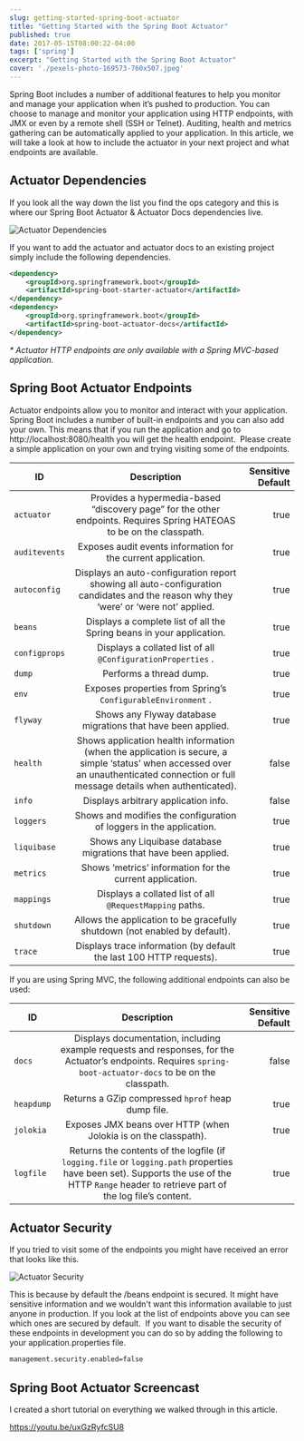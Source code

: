 ```yaml
---
slug: getting-started-spring-boot-actuator
title: "Getting Started with the Spring Boot Actuator"
published: true
date: 2017-05-15T08:00:22-04:00
tags: ['spring']
excerpt: "Getting Started with the Spring Boot Actuator"
cover: './pexels-photo-169573-760x507.jpeg'
---
```


Spring Boot includes a number of additional features to help you monitor and manage your application when it’s pushed to production. You can choose to manage and monitor your application using HTTP endpoints, with JMX or even by a remote shell (SSH or Telnet). Auditing, health and metrics gathering can be automatically applied to your application. In this article, we will take a look at how to include the actuator in your next project and what endpoints are available. 

## Actuator Dependencies

If you look all the way down the list you find the ops category and this is where our Spring Boot Actuator & Actuator Docs dependencies live. 

![Actuator Dependencies](./2017-05-11_18-02-09-1024x645.png)


If you want to add the actuator and actuator docs to an existing project simply include the following dependencies. 

```xml
<dependency>
    <groupId>org.springframework.boot</groupId>
    <artifactId>spring-boot-starter-actuator</artifactId>
</dependency>
<dependency>
    <groupId>org.springframework.boot</groupId>
    <artifactId>spring-boot-actuator-docs</artifactId>
</dependency>
```

_\* Actuator HTTP endpoints are only available with a Spring MVC-based application._

## Spring Boot Actuator Endpoints

Actuator endpoints allow you to monitor and interact with your application. Spring Boot includes a number of built-in endpoints and you can also add your own. This means that if you run the application and go to http://localhost:8080/health you will get the health endpoint.  Please create a simple application on your own and trying visiting some of the endpoints. 


| ID            |                                                                                      Description                                                                                      | Sensitive Default |
| ------------- | :-----------------------------------------------------------------------------------------------------------------------------------------------------------------------------------: | ----------------: |
| `actuator`    |                                 Provides a hypermedia-based “discovery page” for the other endpoints. Requires Spring HATEOAS to be on the classpath.                                 |              true |
| `auditevents` |                                                             Exposes audit events information for the current application.                                                             |              true |
| `autoconfig`  |                         Displays an auto-configuration report showing all auto-configuration candidates and the reason why they ‘were’ or ‘were not’ applied.                         |              true |
| `beans`       |                                                         Displays a complete list of all the Spring beans in your application.                                                         |              true |
| `configprops` |                                                             Displays a collated list of all  `@ConfigurationProperties` .                                                             |              true |
| `dump`        |                                                                                Performs a thread dump.                                                                                |              true |
| `env`         |                                                             Exposes properties from Spring’s  `ConfigurableEnvironment` .                                                             |              true |
| `flyway`      |                                                             Shows any Flyway database migrations that have been applied.                                                              |              true |
| `health`      | Shows application health information (when the application is secure, a simple ‘status’ when accessed over an unauthenticated connection or full message details when authenticated). |             false |
| `info`        |                                                                         Displays arbitrary application info.                                                                          |             false |
| `loggers`     |                                                          Shows and modifies the configuration of loggers in the application.                                                          |              true |
| `liquibase`   |                                                            Shows any Liquibase database migrations that have been applied.                                                            |              true |
| `metrics`     |                                                               Shows ‘metrics’ information for the current application.                                                                |              true |
| `mappings`    |                                                              Displays a collated list of all  `@RequestMapping`  paths.                                                               |              true |
| `shutdown`    |                                                      Allows the application to be gracefully shutdown (not enabled by default).                                                       |              true |
| `trace`       |                                                          Displays trace information (by default the last 100 HTTP requests).                                                          |              true |


If you are using Spring MVC, the following additional endpoints can also be used:

| ID         |                                                                                            Description                                                                                            | Sensitive Default |
| ---------- | :-----------------------------------------------------------------------------------------------------------------------------------------------------------------------------------------------: | ----------------: |
| `docs`     |                  Displays documentation, including example requests and responses, for the Actuator’s endpoints. Requires  `spring-boot-actuator-docs`  to be on the classpath.                   |             false |
| `heapdump` |                                                                        Returns a GZip compressed  `hprof`  heap dump file.                                                                        |              true |
| `jolokia`  |                                                                  Exposes JMX beans over HTTP (when Jolokia is on the classpath).                                                                  |              true |
| `logfile`  | Returns the contents of the logfile (if  `logging.file`  or  `logging.path`  properties have been set). Supports the use of the HTTP  `Range`  header to retrieve part of the log file’s content. |              true |



## Actuator Security

If you tried to visit some of the endpoints you might have received an error that looks like this. 

![Actuator Security](./2017-05-11_18-16-40.png)

This is because by default the /beans endpoint is secured. It might have sensitive information and we wouldn't want this information available to just anyone in production. If you look at the list of endpoints above you can see which ones are secured by default.  If you want to disable the security of these endpoints in development you can do so by adding the following to your application.properties file.

```bash
management.security.enabled=false
```

## Spring Boot Actuator Screencast

I created a short tutorial on everything we walked through in this article. 

https://youtu.be/uxGzRyfcSU8

